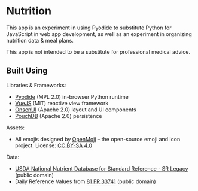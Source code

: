 Nutrition
=========

This app is an experiment in using Pyodide to substitute Python for JavaScript in web app development, as well as an experiment in organizing nutrition data & meal plans.

This app is not intended to be a substitute for professional medical advice.

Built Using
-----------

Libraries & Frameworks:

- [Pyodide](https://github.com/iodide-project/pyodide) (MPL 2.0) in-browser Python runtime
- [VueJS](https://vuejs.org/) (MIT) reactive view framework
- [OnsenUI](https://onsen.io/) (Apache 2.0) layout and UI components
- [PouchDB](https://pouchdb.com/) (Apache 2.0) persistence


Assets:

- All emojis designed by [OpenMoji](https://openmoji.org/) – the open-source emoji and icon project. License: [CC BY-SA 4.0](https://creativecommons.org/licenses/by-sa/4.0/#)

Data:

- [USDA National Nutrient Database for Standard Reference - SR Legacy](https://fdc.nal.usda.gov/download-datasets.html) (public domain)
- Daily Reference Values from [81 FR 33741](https://www.federalregister.gov/documents/2016/05/27/2016-11867/food-labeling-revision-of-the-nutrition-and-supplement-facts-labels) (public domain)
